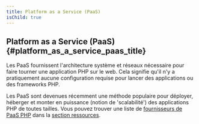 ```yaml
---
title: Platform as a Service (PaaS)
isChild: true
---
```


## Platform as a Service (PaaS)  {#platform_as_a_service_paas_title}

Les PaaS fournissent l'architecture système et réseaux nécessaire pour faire tourner une application PHP sur le web. 
Cela signifie qu'il n'y a pratiquement aucune configuration requise pour lancer des applications ou des frameworks PHP.

Les PaaS sont devenues récemment une méthode populaire pour déployer, héberger et monter en puissance (notion de 
'scalabilité') des applications PHP de toutes tailles. Vous pouvez trouver une liste de [fournisseurs de PaaS PHP](#fournisseurs_paas_pour_php) 
dans la [section ressources](#ressources).
